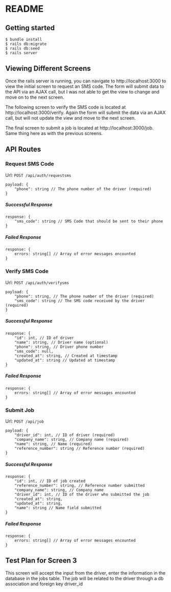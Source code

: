# README

## Getting started

```
$ bundle install
$ rails db:migrate
$ rails db:seed
$ rails server
```

## Viewing Different Screens

Once the rails server is running, you can navigate to http://localhost:3000 to view the initial screen to request an SMS code.
The form will submit data to the API via an AJAX call, but I was not able to get the view to change and move on to the next screen.

The following screen to verify the SMS code is located at http://localhost:3000/verify. Again the form will submit the data via an AJAX call, but will not update the view and move to the next screen.

The final screen to submit a job is located at http://localhost:3000/job. Same thing here as with the previous screens.

## API Routes

### Request SMS Code

Url: `POST /api/auth/requestsms`

```
payload: {
	"phone": string // The phone number of the driver (required)
}
```

##### Successful Response
```
response: {
	"sms_code": string // SMS Code that should be sent to their phone
}
```

##### Failed Response
```
response: {
	errors: string[] // Array of error messages encounted
}
```

### Verify SMS Code

Url: `POST /api/auth/verifysms`

```
payload: {
	"phone": string, // The phone number of the driver (required)
	"sms_code": string // The SMS code received by the driver (required)
}
```

##### Successful Response
```
response: {
	"id": int, // ID of driver
	"name": string, // Driver name (optional)
	"phone": string, // Driver phone number
	"sms_code": null,
	"created_at": string, // Created at timestamp
	"updated_at": string // Updated at timestamp
}
```

##### Failed Response
```
response: {
	errors: string[] // Array of error messages encounted
}
```

### Submit Job

Url: `POST /api/job`

```
payload: {
	"driver_id": int, // ID of driver (required)
	"company_name": string, // Company name (required)
	"name": string, // Name (required)
	"reference_number": string // Reference number (required)
}
```

##### Successful Response
```
response: {
    "id": int, // ID of job created
    "reference_number": string, // Reference number submitted
    "company_name": string, // Company name
    "driver_id": int, // ID of the driver who submitted the job
    "created_at": string,
    "updated_at": string,
    "name": string // Name field submitted
}
```

##### Failed Response
```
response: {
	errors: string[] // Array of error messages encounted
}
```


## Test Plan for Screen 3

This screen will accept the input from the driver, enter the information in the database in the jobs table. The job will be related to the driver through a db association and foreign key driver_id